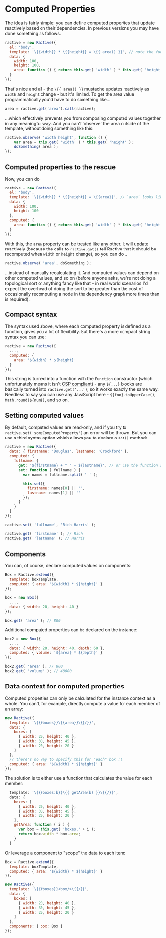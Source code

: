 # Computed Properties

The idea is fairly simple: you can define computed properties that update reactively based on their dependencies. In previous versions you may have done something as follows.
```js
ractive = new Ractive({
  el: 'body',
  template: '\{{width}} * \{{height}} = \{{ area() }}', // note the function invocation
  data: {
    width: 100,
    height: 100,
    area: function () { return this.get( 'width' ) * this.get( 'height' ); }
  }
});
```

That's nice and all - the `\{{ area() }}` mustache updates reactively as `width` and `height` change - but it's limited. To get the area value programmatically you'd have to do something like...

```js
area = ractive.get('area').call(ractive);
```

...which effectively prevents you from composing computed values together in any meaningful way. And you can't 'observe' the area outside of the template, without doing something like this:

```js
ractive.observe( 'width height', function () {
	var area = this.get( 'width' ) * this.get( 'height' );
	doSomething( area );
});
```


## Computed properties to the rescue

Now, you can do

```js
ractive = new Ractive({
  el: 'body',
  template: '\{{width}} * \{{height}} = \{{area}}', // `area` looks like a regular property
  data: {
    width: 100,
    height: 100
  },
  computed: {
    area: function () { return this.get( 'width' ) * this.get( 'height' ); }
  }
});
```

With this, the `area` property can be treated like any other. It will update reactively (because the calls to `ractive.get()` tell Ractive that it should be recomputed when `width` or `height` change), so you can do...

```js
ractive.observe( 'area', doSomething );
```

...instead of manually recalculating it. And computed values can depend on other computed values, and so on (before anyone asks, we're not doing a topological sort or anything fancy like that - in real world scenarios I'd expect the overhead of doing the sort to be greater than the cost of occasionally recomputing a node in the dependency graph more times than is required).


## Compact syntax

The syntax used above, where each computed property is defined as a function, gives you a lot of flexibility. But there's a more compact string syntax you can use:

```js
ractive = new Ractive({
  ...,
  computed: {
    area: '${width} * ${height}'
  }
});
```

This string is turned into a function with the `Function` constructor (which unfortunately means it isn't [CSP compliant](https://developer.mozilla.org/en-US/docs/Security/CSP)) - any `${...}` blocks are basically turned into `ractive.get('...')`, so it works exactly the same way. Needless to say you can use any JavaScript here - `${foo}.toUpperCase()`, `Math.round(${num})`, and so on.


## Setting computed values

By default, computed values are read-only, and if you try to `ractive.set('someComputedProperty')` an error will be thrown. But you can use a third syntax option which allows you to declare a `set()` method:

```js
ractive = new Ractive({
  data: { firstname: 'Douglas', lastname: 'Crockford' },
  computed: {
    fullname: {
      get: '${firstname} + " " + ${lastname}', // or use the function syntax
      set: function ( fullname ) {
        var names = fullname.split( ' ' );

        this.set({
          firstname: names[0] || '',
          lastname: names[1] || ''
        });
      }
    }
  }
});

ractive.set( 'fullname', 'Rich Harris' );

ractive.get( 'firstname' ); // Rich
ractive.get( 'lastname' ); // Harris
```

## Components

You can, of course, declare computed values on components:

```js
Box = Ractive.extend({
  template: boxTemplate,
  computed: { area: '${width} * ${height}' }
});

box = new Box({
  ...,
  data: { width: 20, height: 40 }
});

box.get( 'area' ); // 800
```

Additional computed properties can be declared on the instance:

```js
box2 = new Box({
  ...,
  data: { width: 20, height: 40, depth: 60 },
  computed: { volume: '${area} * ${depth}' }
});

box2.get( 'area' ); // 800
box2.get( 'volume' ); // 48000
```

## Data context for computed properties

Computed properties can only be calculated for the instance context as a whole. You can't, for example, directly
compute a value for each member of an array:

```js
new Ractive({
  template: '\{{#boxes}}\{{area}}\{{/}}',
  data: {
    boxes: [
      { width: 20, height: 40 },
      { width: 30, height: 45 },
      { width: 20, height: 20 }
    ]
  },
  // there's no way to specify this for "each" box :(
  computed: { area: '${width} * ${height}' }
});
```

The solution is to either use a function that calculates the value for each member:

```js
  template: '\{{#boxes:b}}\{{ getArea(b) }}\{{/}}',
  data: {
    boxes: [
      { width: 20, height: 40 },
      { width: 30, height: 45 },
      { width: 20, height: 20 }
    ],
    getArea: function ( i ) {
      var box = this.get( 'boxes.' + i );
      return box.width * box.area;
    }
  }
```

Or leverage a component to "scope" the data to each item:

```js
Box = Ractive.extend({
  template: boxTemplate,
  computed: { area: '${width} * ${height}' }
});

new Ractive({
  template: '\{{#boxes}}<box/>\{{/}}',
  data: {
    boxes: [
      { width: 20, height: 40 },
      { width: 30, height: 45 },
      { width: 20, height: 20 }
    ]
  },
  components: { box: Box }
});
```
